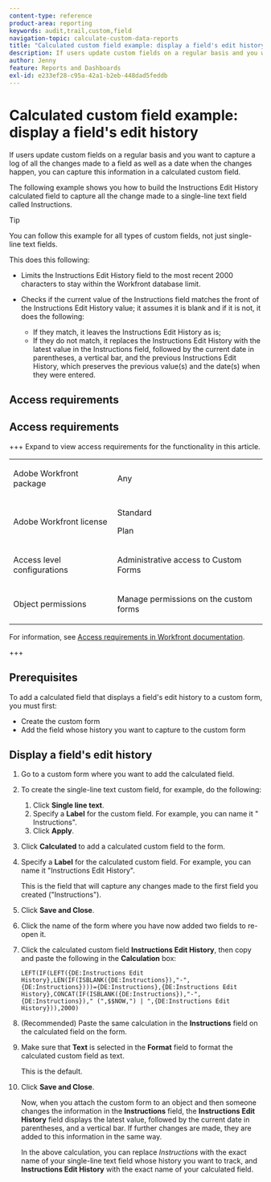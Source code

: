 ```yaml
---
content-type: reference
product-area: reporting
keywords: audit,trail,custom,field
navigation-topic: calculate-custom-data-reports
title: "Calculated custom field example: display a field's edit history"
description: If users update custom fields on a regular basis and you want to capture a log of all the changes made to a field as well as a date when the changes happen, you can capture this information in a calculated custom field.
author: Jenny
feature: Reports and Dashboards
exl-id: e233ef28-c95a-42a1-b2eb-448dad5feddb
---
```

# Calculated custom field example: display a field's edit history

If users update custom fields on a regular basis and you want to capture a log of all the changes made to a field as well as a date when the changes happen, you can capture this information in a calculated custom field.

The following example shows you how to build the Instructions Edit History calculated field to capture all the change made to a single-line text field called Instructions.

>[!TIP]
>
>You can follow this example for all types of custom fields, not just single-line text fields.

This does this following: 

* Limits the Instructions Edit History field to the most recent 2000 characters to stay within the Workfront database limit. 
* Checks if the current value of the Instructions field matches the front of the Instructions Edit History value; it assumes it is blank and if it is not, it does the following: 

   * If they match, it leaves the Instructions Edit History as is; 
   * If they do not match, it replaces the Instructions Edit History with the latest value in the Instructions field, followed by the current date in parentheses, a vertical bar, and the previous Instructions Edit History, which preserves the previous value(s) and the date(s) when they were entered.

## Access requirements

## Access requirements

+++ Expand to view access requirements for the functionality in this article.

<table style="table-layout:auto"> 
 <col> 
 <col> 
 <tbody> 
  <tr> 
   <td> <p>Adobe Workfront package</p> </td> 
   <td><p>Any</p></td> 
  </tr> 
  <tr> 
   <td> <p>Adobe Workfront license</p> </td> 
   <td>
      <p>Standard</p>
      <p>Plan</p></td>
  </tr> 
  <tr> 
   <td><p>Access level configurations</p></td> 
   <td> <p>Administrative access to Custom Forms</p> </td> 
  </tr> 
  <tr> 
   <td> <p>Object permissions</p> </td> 
   <td> <p>Manage permissions on the custom forms</p></td> 
  </tr> 
 </tbody> 
</table>

For information, see [Access requirements in Workfront documentation](/help/quicksilver/administration-and-setup/add-users/access-levels-and-object-permissions/access-level-requirements-in-documentation.md).

+++

## Prerequisites

To add a calculated field that displays a field's edit history to a custom form, you must first:

* Create the custom form 
* Add the field whose history you want to capture to the custom form

## Display a field's edit history

1. Go to a custom form where you want to add the calculated field.

1. To create the single-line text custom field, for example, do the following:

   1. Click **Single line text**.
   1. Specify a **Label** for the custom field. For example, you can name it " Instructions".
   1. Click **Apply**.

1. Click **Calculated** to add a calculated custom field to the form.
1. Specify a **Label** for the calculated custom field. For example, you can name it "Instructions Edit History".

   This is the field that will capture any changes made to the first field you created ("Instructions").

1. Click **Save and Close**.
1. Click the name of the form where you have now added two fields to re-open it.
1. Click the calculated custom field **Instructions Edit History**, then copy and paste the following in the **Calculation** box:

   ```
   LEFT(IF(LEFT({DE:Instructions Edit History},LEN(IF(ISBLANK({DE:Instructions}),"-",{DE:Instructions})))={DE:Instructions},{DE:Instructions Edit History},CONCAT(IF(ISBLANK({DE:Instructions}),"-",{DE:Instructions})," (",$$NOW,") | ",{DE:Instructions Edit History})),2000)
   ```

1. (Recommended) Paste the same calculation in the **Instructions** field on the calculated field on the form. 
1. Make sure that  **Text** is selected in the **Format** field to format the calculated custom field as text.
   
   This is the default. 

1. Click **Save and Close**.

   Now, when you attach the custom form to an object and then someone changes the information in the **Instructions** field, the **Instructions Edit History** field displays the latest value, followed by the current date in parentheses, and a vertical bar. If further changes are made, they are added to this information in the same way.

   In the above calculation, you can replace *Instructions* with the exact name of your single-line text field whose history you want to track, and **Instructions Edit History** with the exact name of your calculated field.
